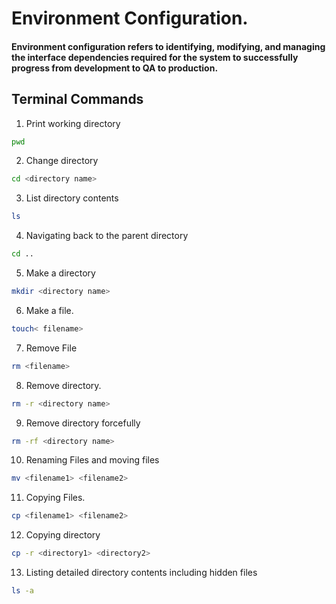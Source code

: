 # Environment Configuration.

#### Environment configuration refers to identifying, modifying, and managing the interface dependencies required for the system to successfully progress from development to QA to production.

## Terminal Commands

1. Print working directory

```bash
pwd
```

2. Change directory

```bash
cd <directory name>
```

3. List directory contents

```bash
ls
```

4. Navigating back to the parent directory

```bash
cd ..
```

5. Make a directory

```bash
mkdir <directory name>
```

6. Make a file.

```bash
touch< filename>
```

7. Remove File

```bash
rm <filename>
```

8. Remove directory.

```bash
rm -r <directory name>
```

9. Remove directory forcefully

```bash
rm -rf <directory name>
```

10. Renaming Files and moving files

```bash
mv <filename1> <filename2>
```

11. Copying Files.

```bash
cp <filename1> <filename2>
```

12. Copying directory

```bash
cp -r <directory1> <directory2>
```

13. Listing detailed directory contents including hidden files

```bash
ls -a
```
